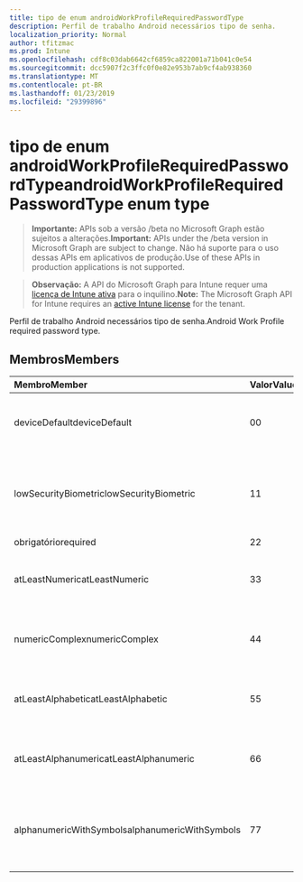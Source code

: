 ```yaml
---
title: tipo de enum androidWorkProfileRequiredPasswordType
description: Perfil de trabalho Android necessários tipo de senha.
localization_priority: Normal
author: tfitzmac
ms.prod: Intune
ms.openlocfilehash: cdf8c03dab6642cf6859ca822001a71b041c0e54
ms.sourcegitcommit: dcc5907f2c3ffc0f0e82e953b7ab9cf4ab938360
ms.translationtype: MT
ms.contentlocale: pt-BR
ms.lasthandoff: 01/23/2019
ms.locfileid: "29399896"
---
```

# <a name="androidworkprofilerequiredpasswordtype-enum-type"></a><span data-ttu-id="b9b3c-103">tipo de enum androidWorkProfileRequiredPasswordType</span><span class="sxs-lookup"><span data-stu-id="b9b3c-103">androidWorkProfileRequiredPasswordType enum type</span></span>

> <span data-ttu-id="b9b3c-104">**Importante:** APIs sob a versão /beta no Microsoft Graph estão sujeitos a alterações.</span><span class="sxs-lookup"><span data-stu-id="b9b3c-104">**Important:** APIs under the /beta version in Microsoft Graph are subject to change.</span></span> <span data-ttu-id="b9b3c-105">Não há suporte para o uso dessas APIs em aplicativos de produção.</span><span class="sxs-lookup"><span data-stu-id="b9b3c-105">Use of these APIs in production applications is not supported.</span></span>

> <span data-ttu-id="b9b3c-106">**Observação:** A API do Microsoft Graph para Intune requer uma [licença de Intune ativa](https://go.microsoft.com/fwlink/?linkid=839381) para o inquilino.</span><span class="sxs-lookup"><span data-stu-id="b9b3c-106">**Note:** The Microsoft Graph API for Intune requires an [active Intune license](https://go.microsoft.com/fwlink/?linkid=839381) for the tenant.</span></span>

<span data-ttu-id="b9b3c-107">Perfil de trabalho Android necessários tipo de senha.</span><span class="sxs-lookup"><span data-stu-id="b9b3c-107">Android Work Profile required password type.</span></span>

## <a name="members"></a><span data-ttu-id="b9b3c-108">Membros</span><span class="sxs-lookup"><span data-stu-id="b9b3c-108">Members</span></span>
|<span data-ttu-id="b9b3c-109">Membro</span><span class="sxs-lookup"><span data-stu-id="b9b3c-109">Member</span></span>|<span data-ttu-id="b9b3c-110">Valor</span><span class="sxs-lookup"><span data-stu-id="b9b3c-110">Value</span></span>|<span data-ttu-id="b9b3c-111">Descrição</span><span class="sxs-lookup"><span data-stu-id="b9b3c-111">Description</span></span>|
|:---|:---|:---|
|<span data-ttu-id="b9b3c-112">deviceDefault</span><span class="sxs-lookup"><span data-stu-id="b9b3c-112">deviceDefault</span></span>|<span data-ttu-id="b9b3c-113">0</span><span class="sxs-lookup"><span data-stu-id="b9b3c-113">0</span></span>|<span data-ttu-id="b9b3c-114">Valor de padrão de dispositivo, sem intenção.</span><span class="sxs-lookup"><span data-stu-id="b9b3c-114">Device default value, no intent.</span></span>|
|<span data-ttu-id="b9b3c-115">lowSecurityBiometric</span><span class="sxs-lookup"><span data-stu-id="b9b3c-115">lowSecurityBiometric</span></span>|<span data-ttu-id="b9b3c-116">1</span><span class="sxs-lookup"><span data-stu-id="b9b3c-116">1</span></span>|<span data-ttu-id="b9b3c-117">Biométrica baixa segurança com base em senha necessária.</span><span class="sxs-lookup"><span data-stu-id="b9b3c-117">Low security biometrics based password required.</span></span>|
|<span data-ttu-id="b9b3c-118">obrigatório</span><span class="sxs-lookup"><span data-stu-id="b9b3c-118">required</span></span>|<span data-ttu-id="b9b3c-119">2</span><span class="sxs-lookup"><span data-stu-id="b9b3c-119">2</span></span>|<span data-ttu-id="b9b3c-120">Obrigatório.</span><span class="sxs-lookup"><span data-stu-id="b9b3c-120">Required.</span></span>|
|<span data-ttu-id="b9b3c-121">atLeastNumeric</span><span class="sxs-lookup"><span data-stu-id="b9b3c-121">atLeastNumeric</span></span>|<span data-ttu-id="b9b3c-122">3</span><span class="sxs-lookup"><span data-stu-id="b9b3c-122">3</span></span>|<span data-ttu-id="b9b3c-123">Senha de pelo menos numérica necessária.</span><span class="sxs-lookup"><span data-stu-id="b9b3c-123">At least numeric password required.</span></span>|
|<span data-ttu-id="b9b3c-124">numericComplex</span><span class="sxs-lookup"><span data-stu-id="b9b3c-124">numericComplex</span></span>|<span data-ttu-id="b9b3c-125">4</span><span class="sxs-lookup"><span data-stu-id="b9b3c-125">4</span></span>|<span data-ttu-id="b9b3c-126">Senha complexa numérica necessária.</span><span class="sxs-lookup"><span data-stu-id="b9b3c-126">Numeric complex password required.</span></span>|
|<span data-ttu-id="b9b3c-127">atLeastAlphabetic</span><span class="sxs-lookup"><span data-stu-id="b9b3c-127">atLeastAlphabetic</span></span>|<span data-ttu-id="b9b3c-128">5</span><span class="sxs-lookup"><span data-stu-id="b9b3c-128">5</span></span>|<span data-ttu-id="b9b3c-129">Senha de pelo menos alfabética necessária.</span><span class="sxs-lookup"><span data-stu-id="b9b3c-129">At least alphabetic password required.</span></span>|
|<span data-ttu-id="b9b3c-130">atLeastAlphanumeric</span><span class="sxs-lookup"><span data-stu-id="b9b3c-130">atLeastAlphanumeric</span></span>|<span data-ttu-id="b9b3c-131">6</span><span class="sxs-lookup"><span data-stu-id="b9b3c-131">6</span></span>|<span data-ttu-id="b9b3c-132">Senha de pelo menos alfanumérica necessária.</span><span class="sxs-lookup"><span data-stu-id="b9b3c-132">At least alphanumeric password required.</span></span>|
|<span data-ttu-id="b9b3c-133">alphanumericWithSymbols</span><span class="sxs-lookup"><span data-stu-id="b9b3c-133">alphanumericWithSymbols</span></span>|<span data-ttu-id="b9b3c-134">7</span><span class="sxs-lookup"><span data-stu-id="b9b3c-134">7</span></span>|<span data-ttu-id="b9b3c-135">Pelo menos alfanumérico com senha de símbolos necessária.</span><span class="sxs-lookup"><span data-stu-id="b9b3c-135">At least alphanumeric with symbols password required.</span></span>|





